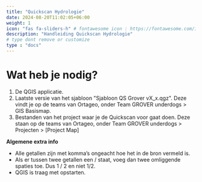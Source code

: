 ```yaml
---
title: "Quickscan Hydrologie"
date: 2024-08-20T11:02:05+06:00
weight: 1
icon: "fas fa-sliders-h" # fontawesome icon : https://fontawesome.com/icons
description: "Handleiding Quickscan Hydrologie"
# type dont remove or customize
type : "docs"
---
```


# Wat heb je nodig?

1. De QGIS applicatie.
2. Laatste versie van het sjabloon "Sjabloon QS Grover vX_x.qgz". Deze vindt je op de teams van Ortageo, onder Team GROVER underdogs > GIS Basismap.
3. Bestanden van het project waar je de Quickscan voor gaat doen. Deze staan op de teams van Ortageo, onder Team GROVER underdogs > Projecten > [Project Map]

**Algemene extra info**
- Alle getallen zijn met komma’s ongeacht hoe het in de bron vermeld is.
- Als er tussen twee getallen een / staat, voeg dan twee omliggende spaties toe. Dus 1 / 2 en niet 1/2.
- QGIS is traag met opstarten.
